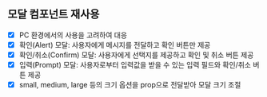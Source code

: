 ## 모달 컴포넌트 재사용
- [x] PC 환경에서의 사용을 고려하여 대응
- [x] 확인(Alert) 모달: 사용자에게 메시지를 전달하고 확인 버튼만 제공
- [x] 확인/취소(Confirm) 모달: 사용자에게 선택지를 제공하고 확인 및 취소 버튼 제공
- [x] 입력(Prompt) 모달: 사용자로부터 입력값을 받을 수 있는 입력 필드와 확인/취소 버튼 제공
- [x] small, medium, large 등의 크기 옵션을 prop으로 전달받아 모달 크기 조절
